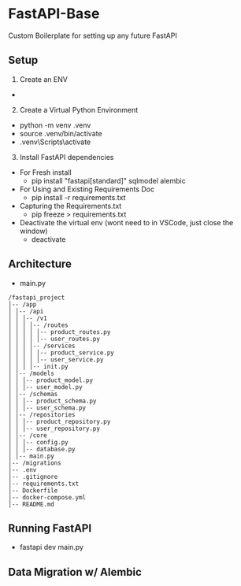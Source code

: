 # FastAPI-Base
Custom Boilerplate for setting up any future FastAPI

## Setup
1. Create an ENV
- 
2. Create a Virtual Python Environment
 - python -m venv .venv
 - source .venv/bin/activate
 - .venv\Scripts\activate

3. Install FastAPI dependencies
 - For Fresh install
   - pip install "fastapi[standard]" sqlmodel alembic
 - For Using and Existing Requirements Doc
   - pip install -r requirements.txt
 - Capturing the Requirements.txt
   - pip freeze > requirements.txt
 - Deactivate the virtual env (wont need to in VSCode, just close the window)
   - deactivate

 ## Architecture
 - main.py
 ```
/fastapi_project 
│-- /app 
│ │-- /api 
│ │ │-- /v1 
│ │ │ │-- /routes 
│ │ │ │ │-- product_routes.py 
│ │ │ │ │-- user_routes.py 
│ │ │ │-- /services 
│ │ │ │ │-- product_service.py 
│ │ │ │ │-- user_service.py 
│ │ │ │-- init.py 
│ │-- /models 
│ │ │-- product_model.py 
│ │ │-- user_model.py 
│ │-- /schemas 
│ │ │-- product_schema.py 
│ │ │-- user_schema.py 
│ │-- /repositories 
│ │ │-- product_repository.py 
│ │ │-- user_repository.py 
│ │-- /core 
│ │ │-- config.py 
│ │ │-- database.py 
│ │-- main.py 
│-- /migrations 
│-- .env 
│-- .gitignore 
│-- requirements.txt 
│-- Dockerfile 
│-- docker-compose.yml 
│-- README.md
```


 ## Running FastAPI
- fastapi dev main.py

 ## Data Migration w/ Alembic